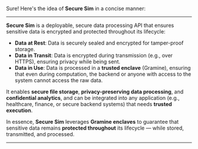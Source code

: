 Sure! Here's the idea of **Secure Sim** in a concise manner:

---

**Secure Sim** is a deployable, secure data processing API that ensures sensitive data is encrypted and protected throughout its lifecycle:

- **Data at Rest**: Data is securely sealed and encrypted for tamper-proof storage.
- **Data in Transit**: Data is encrypted during transmission (e.g., over HTTPS), ensuring privacy while being sent.
- **Data in Use**: Data is processed in a **trusted enclave** (Gramine), ensuring that even during computation, the backend or anyone with access to the system cannot access the raw data.

It enables **secure file storage**, **privacy-preserving data processing**, and **confidential analytics**, and can be integrated into any application (e.g., healthcare, finance, or secure backend systems) that needs **trusted execution**. 

In essence, **Secure Sim** leverages **Gramine enclaves** to guarantee that sensitive data remains **protected throughout** its lifecycle — while stored, transmitted, and processed.

---

